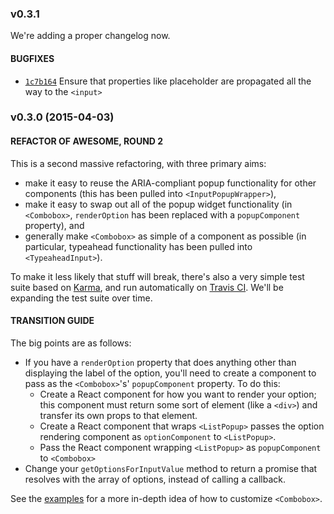### v0.3.1

We're adding a proper changelog now.

#### BUGFIXES

- [`1c7b164`](https://github.com/hellojwilde/react-pick/commit/1c7b1649a66d92482262abc016309f1e0a401a98) Ensure that properties like placeholder are propagated all the way to the `<input>`

### v0.3.0 (2015-04-03)
 
#### REFACTOR OF AWESOME, ROUND 2

This is a second massive refactoring, with three primary aims: 

- make it easy to reuse the ARIA-compliant popup functionality for other components (this has been pulled into `<InputPopupWrapper>`),  
- make it easy to swap out all of the popup widget functionality (in `<Combobox>`, `renderOption` has been replaced with a `popupComponent` property), and
- generally make `<Combobox>` as simple of a component as possible (in particular, typeahead functionality has been pulled into `<TypeaheadInput>`).

To make it less likely that stuff will break, there's also a very simple test suite based on [Karma](http://karma-runner.github.io/0.12/index.html), and run automatically on [Travis CI](https://travis-ci.org/hellojwilde/react-pick). We'll be expanding the test suite over time.

#### TRANSITION GUIDE

The big points are as follows:

- If you have a `renderOption` property that does anything other than displaying the label of the option, you'll need to create a component to pass as the `<Combobox>`'s' `popupComponent` property. To do this:
    + Create a React component for how you want to render your option; this component must return some sort of element (like a `<div>`) and transfer its own props to that element.
    + Create a React component that wraps `<ListPopup>` passes the option rendering component as `optionComponent` to `<ListPopup>`.
    + Pass the React component wrapping `<ListPopup>` as `popupComponent` to `<Combobox>`
- Change your `getOptionsForInputValue` method to return a promise that resolves with the array of options, instead of calling a callback.

See the [examples]() for a more in-depth idea of how to customize `<Combobox>`.

